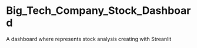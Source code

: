 # Big_Tech_Company_Stock_Dashboard
A dashboard where represents stock analysis creating with Streanlit
